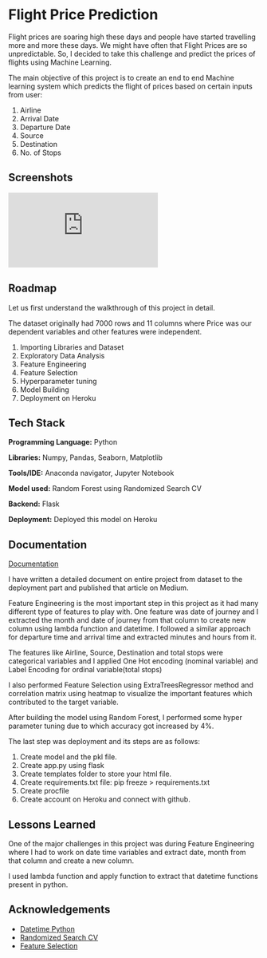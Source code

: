 
# Flight Price Prediction 

Flight prices are soaring high these days and people have started
travelling more and more these days. We might have often that Flight
Prices are so unpredictable. So, I decided to take this challenge and 
predict the prices of flights using Machine Learning.

The main objective of this project is to create an end to end Machine
learning system which predicts the flight of prices based on certain
inputs from user:

1) Airline
2) Arrival Date
3) Departure Date
4) Source
5) Destination
6) No. of Stops
## Screenshots

![App Screenshot](https://github.com/sameerk15/Web-app-flight-price/files/7509642/WhatsApp.Image.2021-11-10.at.9.00.03.AM-converted.pdf)


## Roadmap
 Let us first understand the walkthrough of this project in detail.

The dataset originally had 7000 rows and 11 columns where Price was our dependent variables and other features were independent.
1) Importing Libraries and Dataset
2) Exploratory Data Analysis
3) Feature Engineering
4) Feature Selection
5) Hyperparameter tuning
6) Model Building
7) Deployment on Heroku





## Tech Stack

**Programming Language:** Python

**Libraries:** Numpy, Pandas, Seaborn, Matplotlib

**Tools/IDE:** Anaconda navigator, Jupyter Notebook

**Model used:** Random Forest using Randomized Search CV

**Backend:** Flask

**Deployment:** Deployed this model on Heroku
## Documentation

[Documentation](https://medium.com/@sameerkumar21635/flight-price-prediction-with-deployment-7d2f2b151fcc)

I have written a detailed document on entire project from dataset to
the deployment part and published that article on Medium.

Feature Engineering is the most important step in this project as it had many different type of features to play with. One feature was date of journey and I extracted the month and date of journey from that column to create new column using lambda function and datetime. I followed a similar approach for departure time and arrival time and extracted minutes and hours from it.

The features like Airline, Source, Destination and total stops were categorical variables and I applied One Hot encoding (nominal variable) and Label Encoding for ordinal variable(total stops)

I also performed Feature Selection using ExtraTreesRegressor method and correlation matrix using heatmap to visualize the important features which contributed to the target variable.

After building the model using Random Forest, I performed some hyper parameter tuning due to which accuracy got increased by 4%.

The last step was deployment and its steps are as follows:

1) Create model and the pkl file.
2) Create app.py using flask
3) Create templates folder to store your html file.
4) Create requirements.txt file: pip freeze > requirements.txt
5) Create procfile
6) Create account on Heroku and connect with github.
## Lessons Learned

One of the major challenges in this project was during Feature Engineering where I had to work on date time variables and extract date, month from that column and create a new column.

I used lambda function and apply function to extract that datetime functions present in python.


## Acknowledgements

 - [Datetime Python](https://docs.python.org/3/library/datetime.html)
 - [Randomized Search CV](https://scikit-learn.org/stable/modules/generated/sklearn.model_selection.RandomizedSearchCV.html)
 - [Feature Selection](https://machinelearningmastery.com/feature-selection-with-real-and-categorical-data/)


